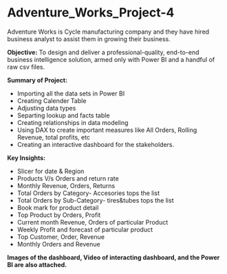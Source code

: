 # Adventure_Works_Project-4
Adventure Works is Cycle manufacturing company and they have hired business analyst to assist them in growing their business.

**Objective:** To design and deliver a professional-quality, end-to-end business intelligence solution, armed only with Power BI and a handful of raw csv files.

**Summary of Project:**
* Importing all the data sets in Power BI
* Creating Calender Table
* Adjusting data types
* Separting lookup and facts table
* Creating relationships in data modeling
* Using DAX to create important measures like All Orders, Rolling Revenue, total profits, etc
* Creating an interactive dashboard for the stakeholders.

**Key Insights:**
* Slicer for date & Region
* Products V/s Orders and return rate
* Monthly Revenue, Orders, Returns
* Total Orders by Category- Accesories tops the list
* Total Orders by Sub-Category- tires&tubes tops the list
* Book mark for product detail
* Top Product by Orders, Profit
* Current month Revenue, Orders of particular Product
* Weekly Profit and forecast of particular product
* Top Customer, Order, Revenue
* Monthly Orders and Revenue

**Images of the dashboard, Video of interacting dashboard, and the Power BI are also attached.**
